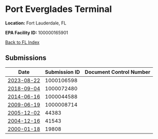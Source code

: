 # Port Everglades Terminal

**Location:** Fort Lauderdale, FL

**EPA Facility ID:** 100000165901

[Back to FL Index](../../index.md)

## Submissions

| Date | Submission ID | Document Control Number |
|------|--------------|-------------------------|
| [2023-08-22](submissions/1000106598.md) | 1000106598 |  |
| [2018-09-04](submissions/1000072480.md) | 1000072480 |  |
| [2014-06-16](submissions/1000044588.md) | 1000044588 |  |
| [2009-06-19](submissions/1000008714.md) | 1000008714 |  |
| [2005-12-02](submissions/44383.md) | 44383 |  |
| [2004-12-16](submissions/41543.md) | 41543 |  |
| [2000-01-18](submissions/19808.md) | 19808 |  |
